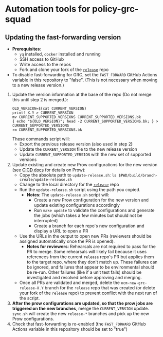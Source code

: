 # Automation tools for policy-grc-squad

## Updating the fast-forwarding version

- **Prerequisites**:
  - `yq` installed, `docker` installed and running
  - SSH access to GitHub
  - Write access to the repos
  - Fork and clone your fork of the [`release`](https://github.com/openshift/release) repo
- To disable fast-forwarding for GRC, set the `FAST_FORWARD` GitHub Actions variable in this
  repository to "false". (This is not necessary when moving to a new release version.)

1. Update the version information at the base of the repo (Do not merge this until step 2 is
   merged.):
   ```shell
   OLD_VERSION=$(cat CURRENT_VERSION)
   printf X.Y > CURRENT_VERSION
   mv CURRENT_SUPPORTED_VERSIONS CURRENT_SUPPORTED_VERSIONS.bk
   { echo "${OLD_VERSION}"; head -2 CURRENT_SUPPORTED_VERSIONS.bk; } > CURRENT_SUPPORTED_VERSIONS
   rm CURRENT_SUPPORTED_VERSIONS.bk
   ```
   These commands script will:
   - Export the previous release version (also used in step 2)
   - Update the `CURRENT_VERSION` file to the new release version
   - Update `CURRENT_SUPPORTED_VERSION` with the new set of supported versions
2. Update existing and create new Prow configurations for the new version (see
   [CICD docs](https://github.com/stolostron/cicd-docs/blob/main/prow) for details on Prow):
   - Copy the absolute path to `update-release.sh`: `ls $PWD/build/branch-create/update-release.sh`
   - Change to the local directory for the [`release`](https://github.com/openshift/release) repo
   - Run the `update-release.sh` script using the path you copied.
     - **Notes**: The `update-release.sh` script will:
       - Create a new Prow configuration for the new version and update existing configurations
         accordingly
       - Run `make update` to validate the configurations and generate the jobs (which takes a few
         minutes but should not be interrupted)
       - Create a branch for each repo's new configuration and display a URL to open a PR
   - Use the URLs in the output to open new PRs (reviewers should be assigned automatically once the
     PR is opened).
     - **Notes for reviewers**: Rehearsals are not required to pass for the PR to merge. Some
       rehearsals will likely fail because it uses references from the current `release` repo's PR
       but applies them to the target repo, where they don't match up. These failures can be
       ignored, and failures that appear to be environmental should be re-run. Other failures (like
       if a unit test fails) should be investigated and resolved before approving and merging.
   - Once all PRs are validated and merged, delete the `ocm-new-grc-release-X.Y` branch for the
     `release` repo that was created (or delete your fork of the `release` repo) to prevent conflict
     with the next run of the script.
3. **After the prow configurations are updated, so that the prow jobs are triggered on the new
   branches**, merge the `CURRENT_VERSION` update. `sync.sh` will create the new `release-*`
   branches and pick up the new Prow configurations.
4. Check that fast-forwarding is re-enabled (the `FAST_FORWARD` GitHub Actions variable in this
   repository should be set to "true")
